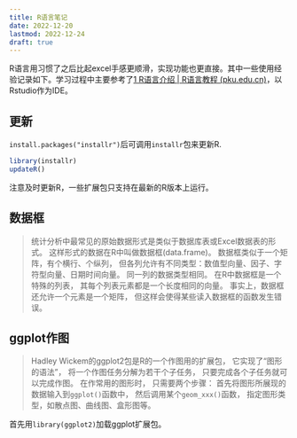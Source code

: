 ```yaml
---
title: R语言笔记
date: 2022-12-20
lastmod: 2022-12-24
draft: true
---
```


R语言用习惯了之后比起excel手感更顺滑，实现功能也更直接。其中一些使用经验记录如下。学习过程中主要参考了[1 R语言介绍 | R语言教程 (pku.edu.cn)](https://www.math.pku.edu.cn/teachers/lidf/docs/Rbook/html/_Rbook/intro.html)，以Rstudio作为IDE。

## 更新

``install.packages("installr")``后可调用``installr``包来更新R. 

```R
library(installr)
updateR()
```

注意及时更新R，一些扩展包只支持在最新的R版本上运行。

## 数据框

> 统计分析中最常见的原始数据形式是类似于数据库表或Excel数据表的形式。 这样形式的数据在R中叫做数据框(data.frame)。 数据框类似于一个矩阵，有个横行、个纵列， 但各列允许有不同类型：数值型向量、因子、字符型向量、日期时间向量。 同一列的数据类型相同。 在R中数据框是一个特殊的列表， 其每个列表元素都是一个长度相同的向量。 事实上，数据框还允许一个元素是一个矩阵， 但这样会使得某些读入数据框的函数发生错误。

## ggplot作图

> Hadley Wickem的ggplot2包是R的一个作图用的扩展包， 它实现了“图形的语法”， 将一个作图任务分解为若干个子任务， 只要完成各个子任务就可以完成作图。 在作常用的图形时， 只需要两个步骤： 首先将图形所展现的数据输入到`ggplot()`函数中， 然后调用某个`geom_xxx()`函数， 指定图形类型，如散点图、曲线图、盒形图等。

首先用``library(ggplot2)``加载ggplot扩展包。

